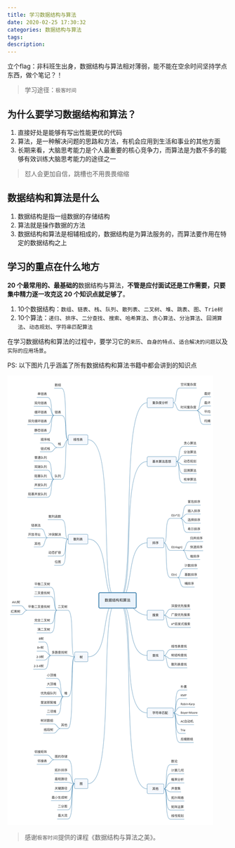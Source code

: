 ```yaml
---
title: 学习数据结构与算法
date: 2020-02-25 17:30:32
categories: 数据结构与算法
tags:
description:
---
```


立个flag：非科班生出身，数据结构与算法相对薄弱，能不能在空余时间坚持学点东西，做个笔记？！

> 学习途径：`极客时间`

## 为什么要学习数据结构和算法？

1. 直接好处是能够有写出性能更优的代码
2. 算法，是一种解决问题的思路和方法，有机会应用到生活和事业的其他方面
3. 长期来看，大脑思考能力是个人最重要的核心竞争力，而算法是为数不多的能够有效训练大脑思考能力的途径之一

> 怼人会更加自信，跳槽也不用畏畏缩缩

<!--more-->

## 数据结构和算法是什么

1. 数据结构是指一组数据的存储结构
2. 算法就是操作数据的方法
3. 数据结构和算法是相辅相成的，数据结构是为算法服务的，而算法要作用在特定的数据结构之上

##   学习的重点在什么地方

**20 个最常用的、最基础的**数据结构与算法，**不管是应付面试还是工作需要，只要集中精力逐一攻克这 20 个知识点就足够了**。

1. 10个数据结构：`数组`、`链表`、`栈`、`队列`、`散列表`、`二叉树`、`堆`、`跳表`、`图`、`Trie树`
2. 10个算法：`递归`、`排序`、`二分查找`、`搜索`、`哈希算法`、`贪心算法`、`分治算法`、`回溯算法`、`动态规划`、`字符串匹配算法`

在学习数据结构和算法的过程中，要学习它的`来历`、`自身的特点`、`适合解决的问题`以及`实际的应用场景`。

PS: 以下图片几乎涵盖了所有数据结构和算法书籍中都会讲到的知识点

![数据结构与算法](2020-02-25-学习数据结构与算法\数据结构与算法.jpg)

> 感谢`极客时间`提供的课程《数据结构与算法之美》。
